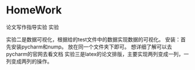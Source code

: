 # HomeWork
论文写作指导实验
实验

实验二是数据可视化，根据给的test文件中的数据实现数据的可视化。
  安装：首先安装pycharm和nump。
        放在同一个文件夹下即可。
        想详细了解可以去pycharm的官网去看文档
实验三是latex的论文排版，主要实现两列变成一列，一列变成两列的操作。
  
